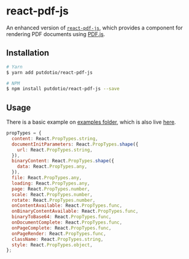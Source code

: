 # react-pdf-js

An enhanced version of [`react-pdf-js`](https://github.com/mikecousins/react-pdf-js), which provides a component for rendering PDF documents using [PDF.js](http://mozilla.github.io/pdf.js/).

## Installation

```bash
# Yarn
$ yarn add putdotio/react-pdf-js

# NPM
$ npm install putdotio/react-pdf-js --save
```

## Usage
There is a basic example on [examples folder](/example/src/App.jsx), which is also live [here](https://putdotio.github.io/react-pdf-js).


```js
propTypes = {
  content: React.PropTypes.string,
  documentInitParameters: React.PropTypes.shape({
    url: React.PropTypes.string,
  }),
  binaryContent: React.PropTypes.shape({
    data: React.PropTypes.any,
  }),
  file: React.PropTypes.any,
  loading: React.PropTypes.any,
  page: React.PropTypes.number,
  scale: React.PropTypes.number,
  rotate: React.PropTypes.number,
  onContentAvailable: React.PropTypes.func,
  onBinaryContentAvailable: React.PropTypes.func,
  binaryToBase64: React.PropTypes.func,
  onDocumentComplete: React.PropTypes.func,
  onPageComplete: React.PropTypes.func,
  onPageRender: React.PropTypes.func,
  className: React.PropTypes.string,
  style: React.PropTypes.object,
};
```
